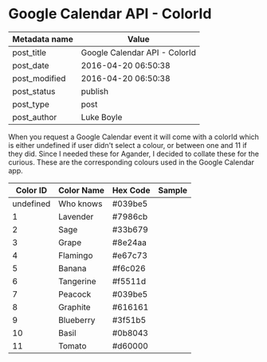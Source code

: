 # Google Calendar API - ColorId

| Metadata name | Value                         |
| ------------- | ----------------------------- |
| post_title    | Google Calendar API - ColorId |
| post_date     | 2016-04-20 06:50:38           |
| post_modified | 2016-04-20 06:50:38           |
| post_status   | publish                       |
| post_type     | post                          |
| post_author   | Luke Boyle                    |

When you request a Google Calendar event it will come with a colorId which is either undefined if user didn't select a colour, or between one and 11 if they did. Since I needed these for Agander, I decided to collate these for the curious. These are the corresponding colours used in the Google Calendar app.

| Color ID  | Color Name | Hex Code | Sample |
| --------- | ---------- | -------- | ------ |
| undefined | Who knows  | #039be5  |        |
| 1         | Lavender   | #7986cb  |        |
| 2         | Sage       | #33b679  |        |
| 3         | Grape      | #8e24aa  |        |
| 4         | Flamingo   | #e67c73  |        |
| 5         | Banana     | #f6c026  |        |
| 6         | Tangerine  | #f5511d  |        |
| 7         | Peacock    | #039be5  |        |
| 8         | Graphite   | #616161  |        |
| 9         | Blueberry  | #3f51b5  |        |
| 10        | Basil      | #0b8043  |        |
| 11        | Tomato     | #d60000  |        |
